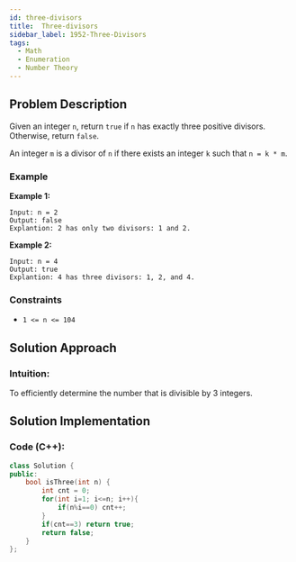 ```yaml
---
id: three-divisors
title:  Three-divisors
sidebar_label: 1952-Three-Divisors
tags:
  - Math
  - Enumeration
  - Number Theory
---
```


## Problem Description
Given an integer `n`, return `true` if `n` has exactly three positive divisors. Otherwise, return `false`.

An integer `m` is a divisor of `n` if there exists an integer `k` such that `n = k * m`.


### Example

**Example 1:**

```
Input: n = 2
Output: false
Explantion: 2 has only two divisors: 1 and 2.
```

**Example 2:**
```
Input: n = 4
Output: true
Explantion: 4 has three divisors: 1, 2, and 4.
```
### Constraints

- `1 <= n <= 104`

## Solution Approach

### Intuition:

To efficiently determine the number that is divisible by 3 integers.


## Solution Implementation

### Code (C++):
```cpp
class Solution {
public:
    bool isThree(int n) {
        int cnt = 0;
        for(int i=1; i<=n; i++){
            if(n%i==0) cnt++;
        }
        if(cnt==3) return true;
        return false;
    }
};
```
